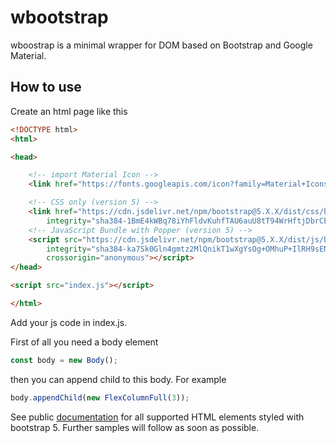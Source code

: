 # wbootstrap
wboostrap is a minimal wrapper for DOM based on Bootstrap and Google Material.
## How to use
Create an html page like this
```html
<!DOCTYPE html>
<html>

<head>

    <!-- import Material Icon -->
    <link href="https://fonts.googleapis.com/icon?family=Material+Icons+Outlined" rel="stylesheet">

    <!-- CSS only (version 5) -->
    <link href="https://cdn.jsdelivr.net/npm/bootstrap@5.X.X/dist/css/bootstrap.min.css" rel="stylesheet"
        integrity="sha384-1BmE4kWBq78iYhFldvKuhfTAU6auU8tT94WrHftjDbrCEXSU1oBoqyl2QvZ6jIW3" crossorigin="anonymous">
    <!-- JavaScript Bundle with Popper (version 5) -->
    <script src="https://cdn.jsdelivr.net/npm/bootstrap@5.X.X/dist/js/bootstrap.bundle.min.js"
        integrity="sha384-ka7Sk0Gln4gmtz2MlQnikT1wXgYsOg+OMhuP+IlRH9sENBO0LRn5q+8nbTov4+1p"
        crossorigin="anonymous"></script>
</head>

<script src="index.js"></script>

</html>
```
Add your js code in index.js.

First of all you need a body element
```javascript
const body = new Body();
```
then you can append child to this body. For example
```javascript
body.appendChild(new FlexColumnFull(3));
```
See public [documentation](https://github.com/MarcoCiaramella/wbootstrap/blob/main/index.js) for all supported HTML elements styled with bootstrap 5. Further samples will follow as soon as possible.
